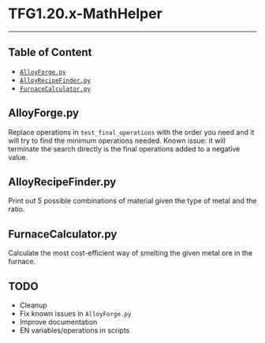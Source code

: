 # TFG1.20.x-MathHelper
***
## Table of Content

- [`AlloyForge.py`](#alloyforgepy)
- [`AlloyRecipeFinder.py`](#alloyrecipefinderpy)
- [`FurnaceCalculator.py`](#furnacecalculatorpy)

## AlloyForge.py
Replace operations in `test_final_operations` with the order you need and it will try to find the minimum operations needed. Known issue: it will terminate the search directly is the final operations added to a negative value.  

## AlloyRecipeFinder.py
Print out 5 possible combinations of material given the type of metal and the ratio.

## FurnaceCalculator.py
Calculate the most cost-efficient way of smelting the given metal ore in the furnace.

## TODO
- Cleanup
- Fix known issues in `AlloyForge.py`
- Improve documentation
- EN variables/operations in scripts